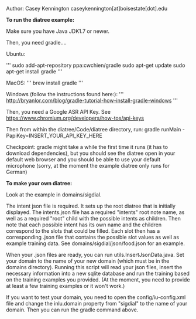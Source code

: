 Author: Casey Kennington caseykennington[at]boisestate[dot].edu


**To run the diatree example:**

Make sure you have Java JDK1.7 or newer.

Then, you need gradle....

Ubuntu: 

'''
sudo add-apt-repository ppa:cwchien/gradle
sudo apt-get update
sudo apt-get install gradle
'''

MacOS: 
'''
brew install gradle
'''

Windows (follow the instructions found here:):
'''
http://bryanlor.com/blog/gradle-tutorial-how-install-gradle-windows
'''

Then, you need a Google ASR API Key. See https://www.chromium.org/developers/how-tos/api-keys


Then from within the diatree/Code/diatree directory, run:
gradle runMain -PapiKey=INSERT_YOUR_API_KEY_HERE


Checkpoint: gradle might take a while the first time it runs (it has to download dependencies), but you should see the diatree open in your default web browser and you should be able to use your default microphone (sorry, at the moment the example diatree only runs for German)


**To make your own diatree:**

Look at the example in domains/sigdial. 

The intent json file is required. It sets up the root diatree that is initially displayed. The intents.json file has a required "intents" root note name, as well as a required "root" child with the possible intents as children. Then note that each possible intent has its own name and the children correspond to the slots that could be filled. Each slot then has a corresponding .json file that contains the possible slot values as well as example training data. See domains/sigdial/json/food.json for an example. 

When your .json files are ready, you can run utils.InsertJsonData.java. Set your domain to the name of your new domain (which must be in the domains directory). Running this script will read your json files, insert the necessary information into a new sqlite database and run the training based on the training examples you provided. (At the moment, you need to provide at least a few training examples or it won't work.)

If you want to test your domain, you need to open the config/iu-config.xml file and change the inlu.domain property from "sigdial" to the name of your domain. Then you can run the gradle command above.


